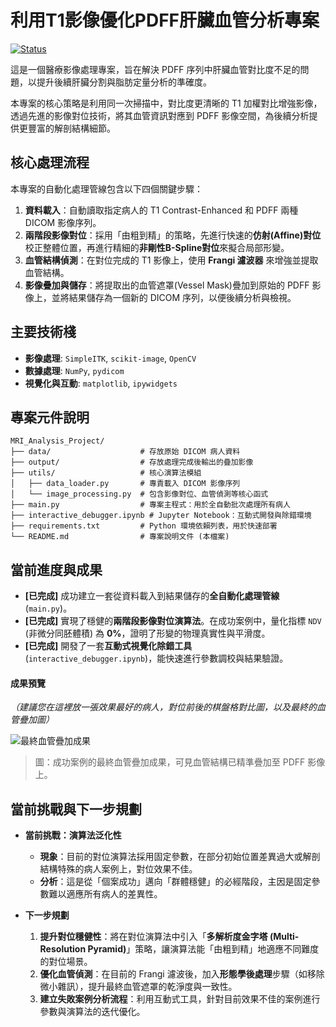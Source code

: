 # 利用T1影像優化PDFF肝臟血管分析專案

[![Status](https://img.shields.io/badge/Status-In--Progress-orange)](https://shields.io/)

這是一個醫療影像處理專案，旨在解決 PDFF 序列中肝臟血管對比度不足的問題，以提升後續肝臟分割與脂肪定量分析的準確度。

本專案的核心策略是利用同一次掃描中，對比度更清晰的 T1 加權對比增強影像，透過先進的影像對位技術，將其血管資訊對應到 PDFF 影像空間，為後續分析提供更豐富的解剖結構細節。

## 核心處理流程

本專案的自動化處理管線包含以下四個關鍵步驟：

1.  **資料載入**：自動讀取指定病人的 T1 Contrast-Enhanced 和 PDFF 兩種 DICOM 影像序列。
2.  **兩階段影像對位**：採用「由粗到精」的策略，先進行快速的**仿射(Affine)對位**校正整體位置，再進行精細的**非剛性B-Spline對位**來擬合局部形變。
3.  **血管結構偵測**：在對位完成的 T1 影像上，使用 **Frangi 濾波器** 來增強並提取血管結構。
4.  **影像疊加與儲存**：將提取出的血管遮罩(Vessel Mask)疊加到原始的 PDFF 影像上，並將結果儲存為一個新的 DICOM 序列，以便後續分析與檢視。

## 主要技術棧

* **影像處理**: `SimpleITK`, `scikit-image`, `OpenCV`
* **數據處理**: `NumPy`, `pydicom`
* **視覺化與互動**: `matplotlib`, `ipywidgets`

## 專案元件說明

```text
MRI_Analysis_Project/
├── data/                    # 存放原始 DICOM 病人資料
├── output/                  # 存放處理完成後輸出的疊加影像
├── utils/                   # 核心演算法模組
│   ├── data_loader.py       # 專責載入 DICOM 影像序列
│   └── image_processing.py  # 包含影像對位、血管偵測等核心函式
├── main.py                  # 專案主程式：用於全自動批次處理所有病人
├── interactive_debugger.ipynb # Jupyter Notebook：互動式開發與除錯環境
├── requirements.txt         # Python 環境依賴列表，用於快速部署
└── README.md                # 專案說明文件 (本檔案)
```

## 當前進度與成果

* **[已完成]** 成功建立一套從資料載入到結果儲存的**全自動化處理管線** (`main.py`)。
* **[已完成]** 實現了穩健的**兩階段影像對位演算法**。在成功案例中，量化指標 `NDV` (非微分同胚體積) 為 **0%**，證明了形變的物理真實性與平滑度。
* **[已完成]** 開發了一套**互動式視覺化除錯工具** (`interactive_debugger.ipynb`)，能快速進行參數調校與結果驗證。

#### 成果預覽

*（建議您在這裡放一張效果最好的病人，對位前後的棋盤格對比圖，以及最終的血管疊加圖）*

![最終血管疊加成果](path/to/your/result_overlay_image.png)
> 圖：成功案例的最終血管疊加成果，可見血管結構已精準疊加至 PDFF 影像上。

## 當前挑戰與下一步規劃

* **當前挑戰：演算法泛化性**
    * **現象**：目前的對位演算法採用固定參數，在部分初始位置差異過大或解剖結構特殊的病人案例上，對位效果不佳。
    * **分析**：這是從「個案成功」邁向「群體穩健」的必經階段，主因是固定參數難以適應所有病人的差異性。

* **下一步規劃**
    1.  **提升對位穩健性**：將在對位演算法中引入「**多解析度金字塔 (Multi-Resolution Pyramid)**」策略，讓演算法能「由粗到精」地適應不同難度的對位場景。
    2.  **優化血管偵測**：在目前的 Frangi 濾波後，加入**形態學後處理**步驟（如移除微小雜訊），提升最終血管遮罩的乾淨度與一致性。
    3.  **建立失敗案例分析流程**：利用互動式工具，針對目前效果不佳的案例進行參數與演算法的迭代優化。

